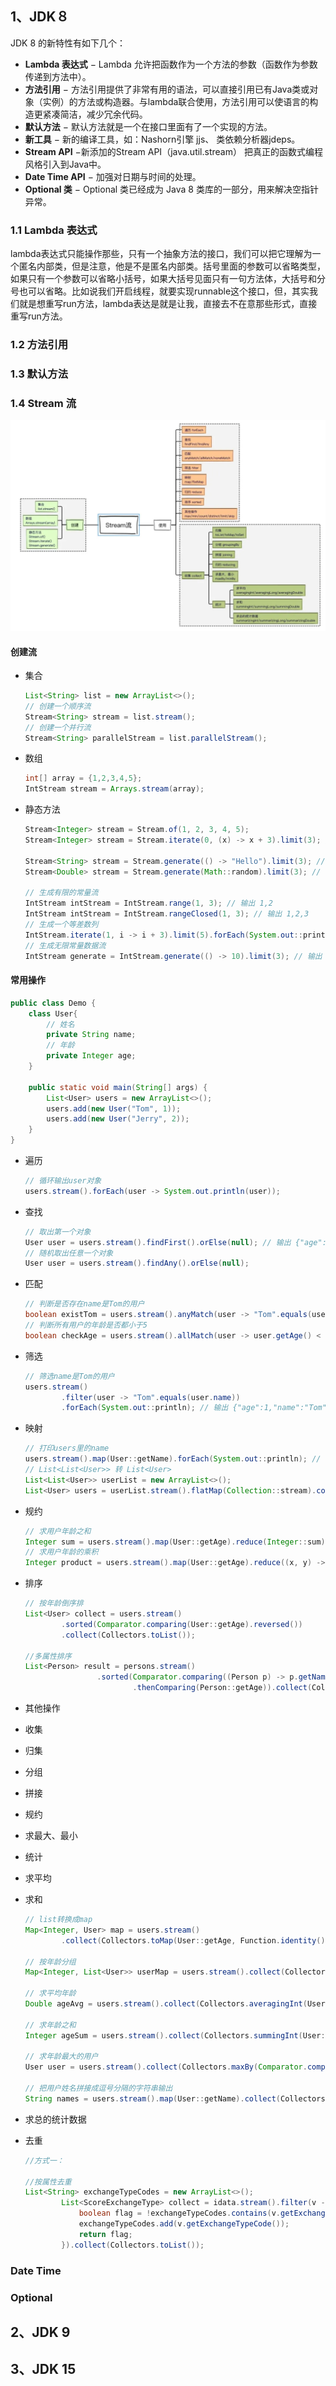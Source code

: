 ##  1、JDK８

JDK 8 的新特性有如下几个：

- **Lambda 表达式** − Lambda 允许把函数作为一个方法的参数（函数作为参数传递到方法中）。
- **方法引用** − 方法引用提供了非常有用的语法，可以直接引用已有Java类或对象（实例）的方法或构造器。与lambda联合使用，方法引用可以使语言的构造更紧凑简洁，减少冗余代码。
- **默认方法** − 默认方法就是一个在接口里面有了一个实现的方法。
- **新工具** − 新的编译工具，如：Nashorn引擎 jjs、 类依赖分析器jdeps。
- **Stream API** −新添加的Stream API（java.util.stream） 把真正的函数式编程风格引入到Java中。
- **Date Time API** − 加强对日期与时间的处理。
- **Optional 类** − Optional 类已经成为 Java 8 类库的一部分，用来解决空指针异常。

### 1.1 Lambda 表达式

lambda表达式只能操作那些，只有一个抽象方法的接口，我们可以把它理解为一个匿名内部类，但是注意，他是不是匿名内部类。括号里面的参数可以省略类型，如果只有一个参数可以省略小括号，如果大括号见面只有一句方法体，大括号和分号也可以省略。比如说我们开启线程，就要实现runnable这个接口，但，其实我们就是想重写run方法，lambda表达是就是让我，直接去不在意那些形式，直接重写run方法。



### 1.2 方法引用



### 1.3 默认方法



### 1.4 Stream 流

![图片](../images/640)

#### 创建流

- 集合

  ```java
  List<String> list = new ArrayList<>();
  // 创建一个顺序流
  Stream<String> stream = list.stream();
  // 创建一个并行流
  Stream<String> parallelStream = list.parallelStream();
  ```

- 数组

  ```java
  int[] array = {1,2,3,4,5};
  IntStream stream = Arrays.stream(array);
  ```

- 静态方法

  ```java
  Stream<Integer> stream = Stream.of(1, 2, 3, 4, 5);
  Stream<Integer> stream = Stream.iterate(0, (x) -> x + 3).limit(3); // 输出 0,3,6
  
  Stream<String> stream = Stream.generate(() -> "Hello").limit(3); // 输出 Hello,Hello,Hello
  Stream<Double> stream = Stream.generate(Math::random).limit(3); // 输出3个随机数
  
  // 生成有限的常量流
  IntStream intStream = IntStream.range(1, 3); // 输出 1,2
  IntStream intStream = IntStream.rangeClosed(1, 3); // 输出 1,2,3
  // 生成一个等差数列
  IntStream.iterate(1, i -> i + 3).limit(5).forEach(System.out::println); // 输出 1,4,7,10,13
  // 生成无限常量数据流
  IntStream generate = IntStream.generate(() -> 10).limit(3); // 输出 10,10,10
  ```

#### 常用操作

```java
public class Demo {
    class User{
        // 姓名
        private String name;
        // 年龄
        private Integer age;
    }

    public static void main(String[] args) {
        List<User> users = new ArrayList<>();
        users.add(new User("Tom", 1));
        users.add(new User("Jerry", 2));
    }
}
```

- 遍历

  ```java
  // 循环输出user对象
  users.stream().forEach(user -> System.out.println(user));
  ```

- 查找

  ```java
  // 取出第一个对象
  User user = users.stream().findFirst().orElse(null); // 输出 {"age":1,"name":"Tom"}
  // 随机取出任意一个对象
  User user = users.stream().findAny().orElse(null);
  ```

- 匹配

  ```java
  // 判断是否存在name是Tom的用户
  boolean existTom = users.stream().anyMatch(user -> "Tom".equals(user.getName()));
  // 判断所有用户的年龄是否都小于5
  boolean checkAge = users.stream().allMatch(user -> user.getAge() < 5);
  ```

- 筛选

  ```java
  // 筛选name是Tom的用户
  users.stream()
          .filter(user -> "Tom".equals(user.name))
          .forEach(System.out::println); // 输出 {"age":1,"name":"Tom"}
  ```

- 映射

  ```java
  // 打印users里的name
  users.stream().map(User::getName).forEach(System.out::println); // 输出 Tom Jerry
  // List<List<User>> 转 List<User>
  List<List<User>> userList = new ArrayList<>();
  List<User> users = userList.stream().flatMap(Collection::stream).collect(Collectors.toList());
  ```

- 规约

  ```java
  // 求用户年龄之和
  Integer sum = users.stream().map(User::getAge).reduce(Integer::sum).orElse(0);
  // 求用户年龄的乘积
  Integer product = users.stream().map(User::getAge).reduce((x, y) -> x * y).orElse(0);
  ```

- 排序

  ```java
  // 按年龄倒序排
  List<User> collect = users.stream()
          .sorted(Comparator.comparing(User::getAge).reversed())
          .collect(Collectors.toList());
  
  //多属性排序
  List<Person> result = persons.stream()
                  .sorted(Comparator.comparing((Person p) -> p.getNamePinyin())
                          .thenComparing(Person::getAge)).collect(Collectors.toList());
  ```

- 其他操作

  

- 收集

- 归集

- 分组

- 拼接

- 规约

- 求最大、最小

- 统计

- 求平均

- 求和

  ```java
  // list转换成map
  Map<Integer, User> map = users.stream()
          .collect(Collectors.toMap(User::getAge, Function.identity()));
  
  // 按年龄分组
  Map<Integer, List<User>> userMap = users.stream().collect(Collectors.groupingBy(User::getAge));
  
  // 求平均年龄
  Double ageAvg = users.stream().collect(Collectors.averagingInt(User::getAge)); // 输出 1.5
  
  // 求年龄之和
  Integer ageSum = users.stream().collect(Collectors.summingInt(User::getAge));
  
  // 求年龄最大的用户
  User user = users.stream().collect(Collectors.maxBy(Comparator.comparing(User::getAge))).orElse(null);
  
  // 把用户姓名拼接成逗号分隔的字符串输出
  String names = users.stream().map(User::getName).collect(Collectors.joining(",")); // 输出 Tom,Jerry
  ```

- 求总的统计数据

  

  

- 去重

  ```java
  //方式一：
  
  //按属性去重
  List<String> exchangeTypeCodes = new ArrayList<>();
          List<ScoreExchangeType> collect = idata.stream().filter(v -> {
              boolean flag = !exchangeTypeCodes.contains(v.getExchangeTypeCode());
              exchangeTypeCodes.add(v.getExchangeTypeCode());
              return flag;
          }).collect(Collectors.toList());
  ```



### Date Time



### Optional





## 2、JDK 9



## 3、JDK 15



